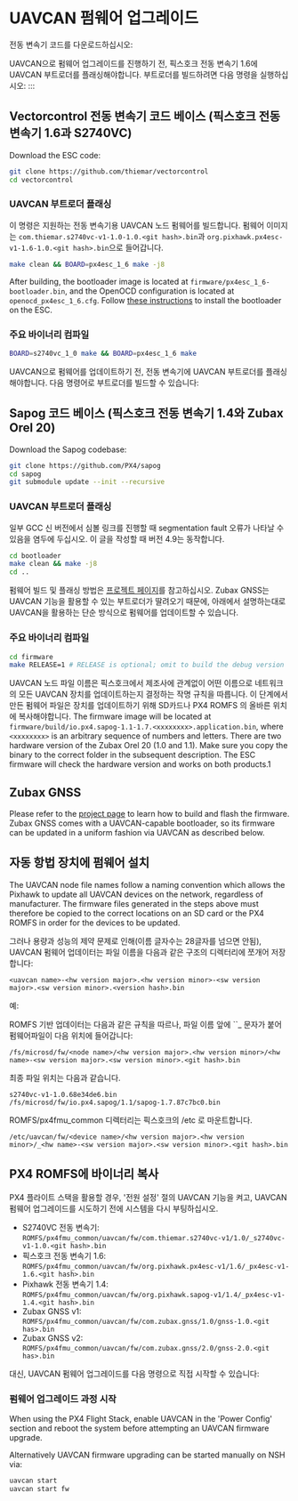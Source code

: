 # UAVCAN 펌웨어 업그레이드

전동 변속기 코드를 다운로드하십시오:

UAVCAN으로 펌웨어 업그레이드를 진행하기 전, 픽스호크 전동 변속기 1.6에 UAVCAN 부트로더를 플래싱해야합니다. 부트로더를 빌드하려면 다음 명령을 실행하십시오:
:::

## Vectorcontrol 전동 변속기 코드 베이스 (픽스호크 전동 변속기 1.6과 S2740VC)

Download the ESC code:

```sh
git clone https://github.com/thiemar/vectorcontrol
cd vectorcontrol
```

### UAVCAN 부트로더 플래싱

이 명령은 지원하는 전동 변속기용 UAVCAN 노드 펌웨어를 빌드합니다. 펌웨어 이미지는 `com.thiemar.s2740vc-v1-1.0-1.0.<git hash>.bin`과 `org.pixhawk.px4esc-v1-1.6-1.0.<git hash>.bin`으로 들어갑니다.

```sh
make clean && BOARD=px4esc_1_6 make -j8
```

After building, the bootloader image is located at `firmware/px4esc_1_6-bootloader.bin`, and the OpenOCD configuration is located at `openocd_px4esc_1_6.cfg`. Follow [these instructions](../uavcan/bootloader_installation.md) to install the bootloader on the ESC.

### 주요 바이너리 컴파일

```sh
BOARD=s2740vc_1_0 make && BOARD=px4esc_1_6 make
```

UAVCAN으로 펌웨어를 업데이트하기 전, 전동 변속기에 UAVCAN 부트로더를 플래싱해야합니다. 다음 명령어로 부트로더를 빌드할 수 있습니다:

## Sapog 코드 베이스 (픽스호크 전동 변속기 1.4와 Zubax Orel 20)

Download the Sapog codebase:

```sh
git clone https://github.com/PX4/sapog
cd sapog
git submodule update --init --recursive
```

### UAVCAN 부트로더 플래싱

일부 GCC 신 버전에서 심볼 링크를 진행할 때  segmentation fault 오류가 나타날 수 있음을 염두에 두십시오. 이 글을 작성할 때 버전 4.9는 동작합니다.

```sh
cd bootloader
make clean && make -j8
cd ..
```

펌웨어 빌드 및 플래싱 방법은 [프로젝트 페이지](https://github.com/Zubax/zubax_gnss)를 참고하십시오. Zubax GNSS는 UAVCAN 기능을 활용할 수 있는 부트로더가 딸려오기 때문에, 아래에서 설명하는대로 UAVCAN을 활용하는 단순 방식으로 펌웨어를 업데이트할 수 있습니다.

### 주요 바이너리 컴파일

```sh
cd firmware
make RELEASE=1 # RELEASE is optional; omit to build the debug version
```

UAVCAN 노드 파일 이름은 픽스호크에서 제조사에 관계없이 어떤 이름으로 네트워크의 모든 UAVCAN 장치를 업데이트하는지 결정하는 작명 규칙을 따릅니다. 이 단계에서 만든 펌웨어 파일은 장치를 업데이트하기 위해 SD카드나 PX4 ROMFS 의 올바른 위치에 복사해야합니다. The firmware image will be located at `firmware/build/io.px4.sapog-1.1-1.7.<xxxxxxxx>.application.bin`, where `<xxxxxxxx>` is an arbitrary sequence of numbers and letters. There are two hardware version of the Zubax Orel 20 (1.0 and 1.1). Make sure you copy the binary to the correct folder in the subsequent description. The ESC firmware will check the hardware version and works on both products.1

## Zubax GNSS

Please refer to the [project page](https://github.com/Zubax/zubax_gnss) to learn how to build and flash the firmware. Zubax GNSS comes with a UAVCAN-capable bootloader, so its firmware can be updated in a uniform fashion via UAVCAN as described below.

## 자동 항법 장치에 펌웨어 설치

The UAVCAN node file names follow a naming convention which allows the Pixhawk to update all UAVCAN devices on the network, regardless of manufacturer. The firmware files generated in the steps above must therefore be copied to the correct locations on an SD card or the PX4 ROMFS in order for the devices to be updated.

그러나 용량과 성능의 제약 문제로 인해(이름 글자수는 28글자를 넘으면 안됨), UAVCAN 펌웨어 업데이터는 파일 이름을 다음과 같은 구조의 디렉터리에 쪼개어 저장합니다:

```
<uavcan name>-<hw version major>.<hw version minor>-<sw version major>.<sw version minor>.<version hash>.bin
```

예:

ROMFS 기반 업데이터는 다음과 같은 규칙을 따르나, 파일 이름 앞에 ``_ 문자가 붙어 펌웨어파일이 다음 위치에 들어갑니다:

```
/fs/microsd/fw/<node name>/<hw version major>.<hw version minor>/<hw name>-<sw version major>.<sw version minor>.<git hash>.bin
```

최종 파일 위치는 다음과 같습니다.
```
s2740vc-v1-1.0.68e34de6.bin 
/fs/microsd/fw/io.px4.sapog/1.1/sapog-1.7.87c7bc0.bin
```

ROMFS/px4fmu_common 디렉터리는 픽스호크의 /etc 로 마운트합니다.

```
/etc/uavcan/fw/<device name>/<hw version major>.<hw version minor>/_<hw name>-<sw version major>.<sw version minor>.<git hash>.bin
```

## PX4 ROMFS에 바이너리 복사

PX4 플라이트 스택을 활용할 경우, '전원 설정' 절의 UAVCAN 기능을 켜고, UAVCAN 펌웨어 업그레이드를 시도하기 전에 시스템을 다시 부팅하십시오.

* S2740VC 전동 변속기: `ROMFS/px4fmu_common/uavcan/fw/com.thiemar.s2740vc-v1/1.0/_s2740vc-v1-1.0.<git hash>.bin`
* 픽스호크 전동 변속기 1.6: `ROMFS/px4fmu_common/uavcan/fw/org.pixhawk.px4esc-v1/1.6/_px4esc-v1-1.6.<git hash>.bin`
* Pixhawk 전동 변속기 1.4: `ROMFS/px4fmu_common/uavcan/fw/org.pixhawk.sapog-v1/1.4/_px4esc-v1-1.4.<git hash>.bin`
* Zubax GNSS v1: `ROMFS/px4fmu_common/uavcan/fw/com.zubax.gnss/1.0/gnss-1.0.<git has>.bin`
* Zubax GNSS v2: `ROMFS/px4fmu_common/uavcan/fw/com.zubax.gnss/2.0/gnss-2.0.<git has>.bin`

대신, UAVCAN 펌웨어 업그레이드를 다음 명령으로 직접 시작할 수 있습니다:

### 펌웨어 업그레이드 과정 시작


When using the PX4 Flight Stack, enable UAVCAN in the 'Power Config' section and reboot the system before attempting an UAVCAN firmware upgrade.


Alternatively UAVCAN firmware upgrading can be started manually on NSH via:

```sh
uavcan start
uavcan start fw
```
